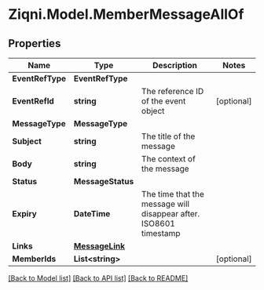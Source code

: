 
# Ziqni.Model.MemberMessageAllOf

## Properties

Name | Type | Description | Notes
------------ | ------------- | ------------- | -------------
**EventRefType** | **EventRefType** |  | 
**EventRefId** | **string** | The reference ID of the event object | [optional] 
**MessageType** | **MessageType** |  | 
**Subject** | **string** | The title of the message | 
**Body** | **string** | The context of the message | 
**Status** | **MessageStatus** |  | 
**Expiry** | **DateTime** | The time that the message will disappear after. ISO8601 timestamp | 
**Links** | [**MessageLink**](MessageLink.md) |  | 
**MemberIds** | **List&lt;string&gt;** |  | [optional] 

[[Back to Model list]](../README.md#documentation-for-models)
[[Back to API list]](../README.md#documentation-for-api-endpoints)
[[Back to README]](../README.md)

